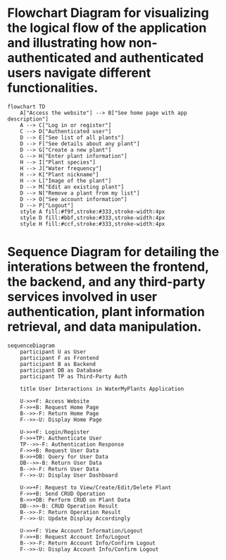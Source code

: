 # Flowchart Diagram for visualizing the logical flow of the application and illustrating how non-authenticated and authenticated users navigate different functionalities.

```mermaid
flowchart TD
    A["Access the website"] --> B["See home page with app description"]
    A --> C["Log in or register"]
    C --> D["Authenticated user"]
    D --> E["See list of all plants"]
    D --> F["See details about any plant"]
    D --> G["Create a new plant"]
    G --> H["Enter plant information"]
    H --> I["Plant species"]
    H --> J["Water frequency"]
    H --> K["Plant nickname"]
    H --> L["Image of the plant"]
    D --> M["Edit an existing plant"]
    D --> N["Remove a plant from my list"]
    D --> O["See account information"]
    D --> P["Logout"]
    style A fill:#f9f,stroke:#333,stroke-width:4px
    style D fill:#bbf,stroke:#333,stroke-width:4px
    style H fill:#ccf,stroke:#333,stroke-width:4px
```
# Sequence Diagram for detailing the interations between the frontend, the backend, and any third-party services involved in user authentication, plant information retrieval, and data manipulation.

```mermaid
sequenceDiagram
    participant U as User
    participant F as Frontend
    participant B as Backend
    participant DB as Database
    participant TP as Third-Party Auth

    title User Interactions in WaterMyPlants Application

    U->>+F: Access Website
    F->>+B: Request Home Page
    B-->>-F: Return Home Page
    F-->>-U: Display Home Page

    U->>+F: Login/Register
    F->>+TP: Authenticate User
    TP-->>-F: Authentication Response
    F->>+B: Request User Data
    B->>+DB: Query for User Data
    DB-->>-B: Return User Data
    B-->>-F: Return User Data
    F-->>-U: Display User Dashboard

    U->>+F: Request to View/Create/Edit/Delete Plant
    F->>+B: Send CRUD Operation
    B->>+DB: Perform CRUD on Plant Data
    DB-->>-B: CRUD Operation Result
    B-->>-F: Return Operation Result
    F-->>-U: Update Display Accordingly

    U->>+F: View Account Information/Logout
    F->>+B: Request Account Info/Logout
    B-->>-F: Return Account Info/Confirm Logout
    F-->>-U: Display Account Info/Confirm Logout
```
